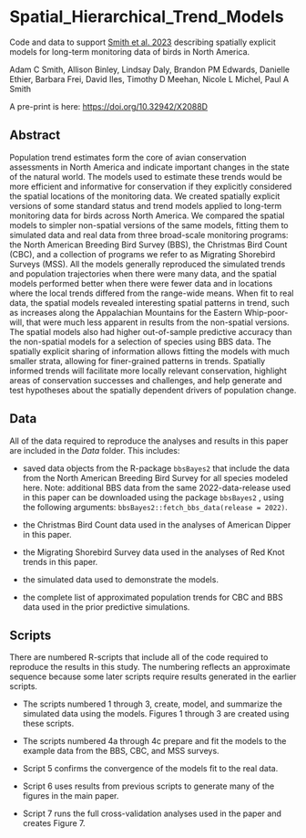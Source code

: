 # Spatial_Hierarchical_Trend_Models

Code and data to support [Smith et al. 2023](https://doi.org/10.1093/ornithapp/duad056) describing spatially explicit models for long-term monitoring data of birds in North America.

Adam C Smith, Allison Binley, Lindsay Daly, Brandon PM Edwards, Danielle Ethier, Barbara Frei, David Iles, Timothy D Meehan, Nicole L Michel, Paul A Smith

A pre-print is here: <https://doi.org/10.32942/X2088D>

## Abstract

Population trend estimates form the core of avian conservation assessments in North America and indicate important changes in the state of the natural world. The models used to estimate these trends would be more efficient and informative for conservation if they explicitly considered the spatial locations of the monitoring data. We created spatially explicit versions of some standard status and trend models applied to long-term monitoring data for birds across North America. We compared the spatial models to simpler non-spatial versions of the same models, fitting them to simulated data and real data from three broad-scale monitoring programs: the North American Breeding Bird Survey (BBS), the Christmas Bird Count (CBC), and a collection of programs we refer to as Migrating Shorebird Surveys (MSS). All the models generally reproduced the simulated trends and population trajectories when there were many data, and the spatial models performed better when there were fewer data and in locations where the local trends differed from the range-wide means. When fit to real data, the spatial models revealed interesting spatial patterns in trend, such as increases along the Appalachian Mountains for the Eastern Whip-poor-will, that were much less apparent in results from the non-spatial versions. The spatial models also had higher out-of-sample predictive accuracy than the non-spatial models for a selection of species using BBS data. The spatially explicit sharing of information allows fitting the models with much smaller strata, allowing for finer-grained patterns in trends. Spatially informed trends will facilitate more locally relevant conservation, highlight areas of conservation successes and challenges, and help generate and test hypotheses about the spatially dependent drivers of population change.

## Data

All of the data required to reproduce the analyses and results in this paper are included in the *Data* folder. This includes:

-   saved data objects from the R-package `bbsBayes2` that include the data from the North American Breeding Bird Survey for all species modeled here. Note: additional BBS data from the same 2022-data-release used in this paper can be downloaded using the package `bbsBayes2` , using the following arguments: `bbsBayes2::fetch_bbs_data(release = 2022)`.

-   the Christmas Bird Count data used in the analyses of American Dipper in this paper.

-   the Migrating Shorebird Survey data used in the analyses of Red Knot trends in this paper.

-   the simulated data used to demonstrate the models.

-   the complete list of approximated population trends for CBC and BBS data used in the prior predictive simulations.

## Scripts

There are numbered R-scripts that include all of the code required to reproduce the results in this study. The numbering reflects an approximate sequence because some later scripts require results generated in the earlier scripts.

-   The scripts numbered 1 through 3, create, model, and summarize the simulated data using the models. Figures 1 through 3 are created using these scripts.

-   The scripts numbered 4a through 4c prepare and fit the models to the example data from the BBS, CBC, and MSS surveys.

-   Script 5 confirms the convergence of the models fit to the real data.

-   Script 6 uses results from previous scripts to generate many of the figures in the main paper.

-   Script 7 runs the full cross-validation analyses used in the paper and creates Figure 7.
